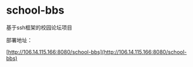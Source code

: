 # school-bbs
基于ssh框架的校园论坛项目

部署地址：

[http://106.14.115.166:8080/school-bbs](http://106.14.115.166:8080/school-bbs)